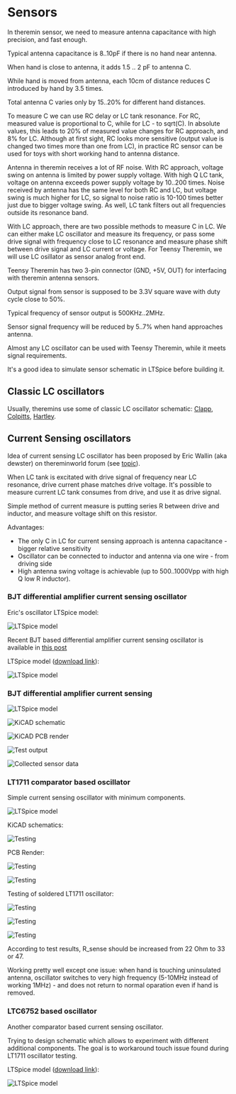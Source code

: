 # Sensors

In theremin sensor, we need to measure antenna capacitance with high precision, and fast enough.

Typical antenna capacitance is 8..10pF if there is no hand near antenna.

When hand is close to antenna, it adds 1.5 .. 2 pF to antenna C.

While hand is moved from antenna, each 10cm of distance reduces C introduced by hand by 3.5 times.

Total antenna C varies only by 15..20% for different hand distances.

To measure C we can use RC delay or LC tank resonance. For RC, measured value is proportional to C, while for LC - to sqrt(C). In absolute values, this leads to 20% of measured value changes for RC approach, and 8% for LC.
Although at first sight, RC looks more sensitive (output value is changed two times more than one from LC), in practice RC sensor can be used for toys with short working hand to antenna distance.

Antenna in theremin receives a lot of RF noise. With RC approach, voltage swing on antenna is limited by power supply voltage. With high Q LC tank, voltage on antenna exceeds power supply voltage by 10..200 times.
Noise received by antenna has the same level for both RC and LC, but voltage swing is much higher for LC, so signal to noise ratio is 10-100 times better just due to bigger voltage swing.
As well, LC tank filters out all frequencies outside its resonance band.

With LC approach, there are two possible methods to measure C in LC. We can either make LC oscillator and measure its frequency, or pass some drive signal with frequency close to LC resonance and measure phase shift between drive signal and LC current or voltage.
For Teensy Theremin, we will use LC osillator as sensor analog front end.

Teensy Theremin has two 3-pin connector (GND, +5V, OUT) for interfacing with theremin antenna sensors.

Output signal from sensor is supposed to be 3.3V square wave with duty cycle close to 50%.

Typical frequency of sensor output is 500KHz..2MHz.

Sensor signal frequency will be reduced by 5..7% when hand approaches antenna.

Almost any LC oscillator can be used with Teensy Theremin, while it meets signal requirements.

It's a good idea to simulate sensor schematic in LTSpice before building it.

## Classic LC oscillators

Usually, theremins use some of classic LC oscillator schematic: [Clapp](https://en.wikipedia.org/wiki/Clapp_oscillator), [Colpitts](https://en.wikipedia.org/wiki/Colpitts_oscillator), [Hartley](https://en.wikipedia.org/wiki/Clapp_oscillator).



## Current Sensing oscillators

Idea of current sensing LC oscillator has been proposed by Eric Wallin (aka dewster) on thereminworld forum (see [topic](http://thereminworld.com/Forums/T/33275/armstrong-hartley-colpitts-clapp-wallin)).

When LC tank is excitated with drive signal of frequency near LC resonance, drive current phase matches drive voltage. It's possible to measure current LC tank consumes from drive, and use it as drive signal.

Simple method of current measure is putting series R between drive and inductor, and measure voltage shift on this resistor.



Advantages:

* The only C in LC for current sensing approach is antenna capacitance - bigger relative sensitivity
* Oscillator can be connected to inductor and antenna via one wire - from driving side
* High antenna swing voltage is achievable (up to 500..1000Vpp with high Q low R inductor).

### BJT differential amplifier current sensing oscillator

Eric's oscillator LTSpice model:

![LTSpice model](/images/ltspice/differential_osc_2020-10-19.jpg)

Recent BJT based differential amplifier current sensing oscillator is available in [this post](http://thereminworld.com/forums/T/30562?post=221201#221201)

LTSpice model ([download link](https://github.com/teensytheremin/theremin/raw/main/schematics/ltspice/dewster_diff_osc_8xistor_2021-08-24.asc)):

![LTSpice model](/images/ltspice/current_sensing_bjt_dewster_2021_08_24_ltspice_model.png)


### BJT differential amplifier current sensing

![LTSpice model](images/ltspice/current_sensing_oscillator_npn_v3_ltspice_model.png)

![KiCAD schematic](images/schematic/current_sensing_oscillator_npn_v3_kicad_schematic.png)

![KiCAD PCB render](images/boards/current_sensing_oscillator_npn_v3_kicad_render.png)

![Test output](images/boards/current_sensing_oscillator_npn_v2_board_test_output.jpg)

![Collected sensor data](images/boards/current_sensing_oscillator_npn_v3_4mh_filter_log.png)


### LT1711 comparator based oscillator

Simple current sensing oscillator with minimum components.

![LTSpice model](/images/ltspice/current_sensing_oscillator_comparator_simple.png)

KiCAD schematics:

![Testing](images/schematic/current_sensing_oscillator_singleended_lt1711_pcb_kicad_schematic.png)

PCB Render:

![Testing](images/schematic/current_sensing_oscillator_singleended_lt1711_pcb_render_top.png)

![Testing](images/schematic/current_sensing_oscillator_singleended_lt1711_pcb_render_back.png)

Testing of soldered LT1711 oscillator:

![Testing](/images/boards/pipe_monster_teensy4_theremin_parts_lt1711_osc_test.jpg)

![Testing](images/boards/pipe_monster_teensy4_theremin_assembled.jpg)

![Testing](images/boards/pipe_monster_teensy4_theremin_assembled_with_box.jpg)

According to test results, R_sense should be increased from 22 Ohm to 33 or 47.

Working pretty well except one issue: when hand is touching uninsulated antenna, oscillator switches to very high frequency (5-10MHz instead of working 1MHz) - and does not return to normal oparation even if hand is removed.



### LTC6752 based oscillator

Another comparator based current sensing oscillator.

Trying to design schematic which allows to experiment with different additional components. The goal is to workaround touch issue found during LT1711 oscillator testing.

LTSpice model ([download link](https://github.com/teensytheremin/theremin/raw/main/schematics/ltspice/2021_comparator_ltc6752_current_sensing_01.asc)):

![LTSpice model](/images/ltspice/current_sensing_oscillator_ltc6752_ltspice_model.png)

                                                                                                                                                    	